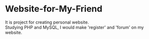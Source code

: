 # Website-for-My-Friend

It is project for creating personal website.  
Studying PHP and MySQL, I would make 'register' and 'forum' on my website.
